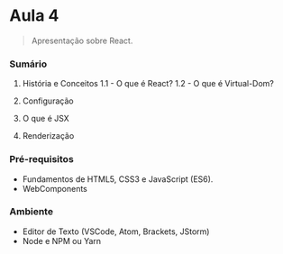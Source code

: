 # Aula 4
> Apresentação sobre React.

### Sumário

1. História e Conceitos
1.1 - O que é React?
1.2 - O que é Virtual-Dom?

2. Configuração
3. O que é JSX
4. Renderização

### Pré-requisitos

- Fundamentos de HTML5, CSS3 e JavaScript (ES6).
- WebComponents

### Ambiente
- Editor de Texto (VSCode, Atom, Brackets, JStorm)
- Node e NPM ou Yarn